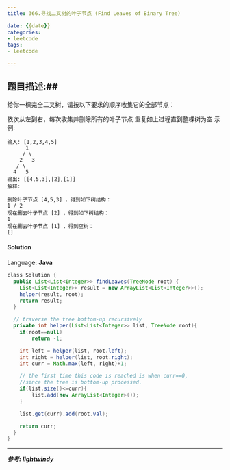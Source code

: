 ```yaml
---
title: 366.寻找二叉树的叶子节点 (Find Leaves of Binary Tree)

date: {{date}}
categories:
- leetcode
tags:
- leetcode

---
```

## 题目描述:##
给你一棵完全二叉树，请按以下要求的顺序收集它的全部节点：

依次从左到右，每次收集并删除所有的叶子节点
重复如上过程直到整棵树为空
示例:
```
输入: [1,2,3,4,5]
      1
     / \
    2   3
   / \
  4   5
输出: [[4,5,3],[2],[1]]
解释:

删除叶子节点 [4,5,3] ，得到如下树结构：
1 / 2
现在删去叶子节点 [2] ，得到如下树结构：
1
现在删去叶子节点 [1] ，得到空树：
[]

```
#### Solution

Language: **Java**

```java
​class Solution {
  public List<List<Integer>> findLeaves(TreeNode root) {
    List<List<Integer>> result = new ArrayList<List<Integer>>();
    helper(result, root);
    return result;
  }

  // traverse the tree bottom-up recursively
  private int helper(List<List<Integer>> list, TreeNode root){
    if(root==null)
        return -1;

    int left = helper(list, root.left);
    int right = helper(list, root.right);
    int curr = Math.max(left, right)+1;

    // the first time this code is reached is when curr==0,
    //since the tree is bottom-up processed.
    if(list.size()<=curr){
        list.add(new ArrayList<Integer>());
    }

    list.get(curr).add(root.val);

    return curr;
  }
}
```
---
***参考:
[lightwindy](https://www.cnblogs.com/lightwindy/p/9583763.html)***
